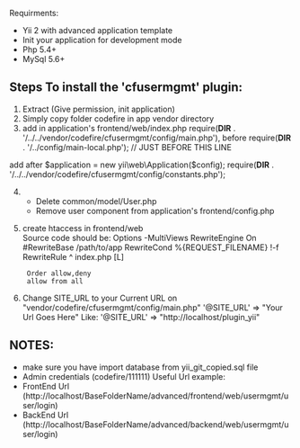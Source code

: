 Requirments:
* Yii 2 with advanced application template
* Init your application for development mode
* Php 5.4+
* MySql 5.6+

Steps To install the 'cfusermgmt' plugin:
-----------------------------------------------------------------------------------------
1. Extract (Give permission, init application)
2. Simply copy folder codefire in app vendor directory
3. add in application's frontend/web/index.php 
require(__DIR__ . '/../../vendor/codefire/cfusermgmt/config/main.php'),
before
require(__DIR__ . '/../config/main-local.php');   // JUST BEFORE THIS LINE


add after $application = new yii\web\Application($config);
require(__DIR__ . '/../../vendor/codefire/cfusermgmt/config/constants.php');

4.  - Delete common/model/User.php
    - Remove user component from application's frontend/config.php
    
5. create htaccess in frontend/web    
	Source code should be:
		<IfModule mod_rewrite.c>
			Options -MultiViews
			RewriteEngine On
			#RewriteBase /path/to/app
			RewriteCond %{REQUEST_FILENAME} !-f
			RewriteRule ^ index.php [L]
		</IfModule>

		Order allow,deny
		allow from all

6. Change SITE_URL to your Current URL on "vendor/codefire/cfusermgmt/config/main.php"
'@SITE_URL' => "Your Url Goes Here"
Like: 
'@SITE_URL' => "http://localhost/plugin_yii"

NOTES:
-----------------------------
* make sure you have import database from yii_git_copied.sql file
* Admin credentials (codefire/111111)
Useful Url example:
* FrontEnd Url (http://localhost/BaseFolderName/advanced/frontend/web/usermgmt/user/login)
* BackEnd Url (http://localhost/BaseFolderName/advanced/backend/web/usermgmt/user/login)






















        
